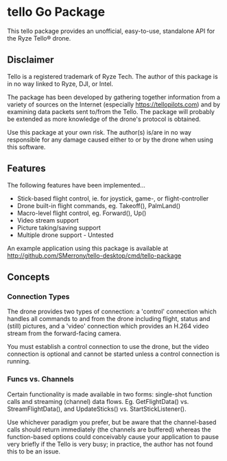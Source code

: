 # tello Go Package
This tello package provides an unofficial, easy-to-use, standalone API for the Ryze Tello® drone.

## Disclaimer

Tello is a registered trademark of Ryze Tech.  The author of this package is in no way linked to Ryze, DJI, or Intel.  

The package has been developed by gathering together information from a variety of sources on the Internet (especially https://tellopilots.com) and by examining data packets sent to/from the Tello.  The package will probably be extended as more knowledge of the drone's protocol is obtained.

Use this package at your own risk.  The author(s) is/are in no way responsible for any damage caused either to or by the drone when using this software.

## Features

The following features have been implemented...
  * Stick-based flight control, ie. for joystick, game-, or flight-controller
  * Drone built-in flight commands, eg. Takeoff(), PalmLand()
  * Macro-level flight control, eg. Forward(), Up()
  * Video stream support
  * Picture taking/saving support 
  * Multiple drone support - Untested

An example application using this package is available at http://github.com/SMerrony/tello-desktop/cmd/tello-package

## Concepts
### Connection Types
The drone provides two types of connection: a 'control' connection which handles all commands
to and from the drone including flight, status and (still) pictures, and a 'video' connection which
provides an H.264 video stream from the forward-facing camera.  

You must establish a control connection to use the drone, but the video connection is optional and cannot be started unless a control connection is running.

### Funcs vs. Channels
Certain functionality is made available in two forms: single-shot function calls and streaming (channel) data flows.
Eg. GetFlightData() vs. StreamFlightData(), and UpdateSticks() vs. StartStickListener().  

Use whichever paradigm you prefer, but be aware that the channel-based calls should return immediately (the channels are buffered) whereas the function-based options could conceivably cause your application to pause very briefly if the Tello is very busy; in practice, the author has not found this to be an issue.